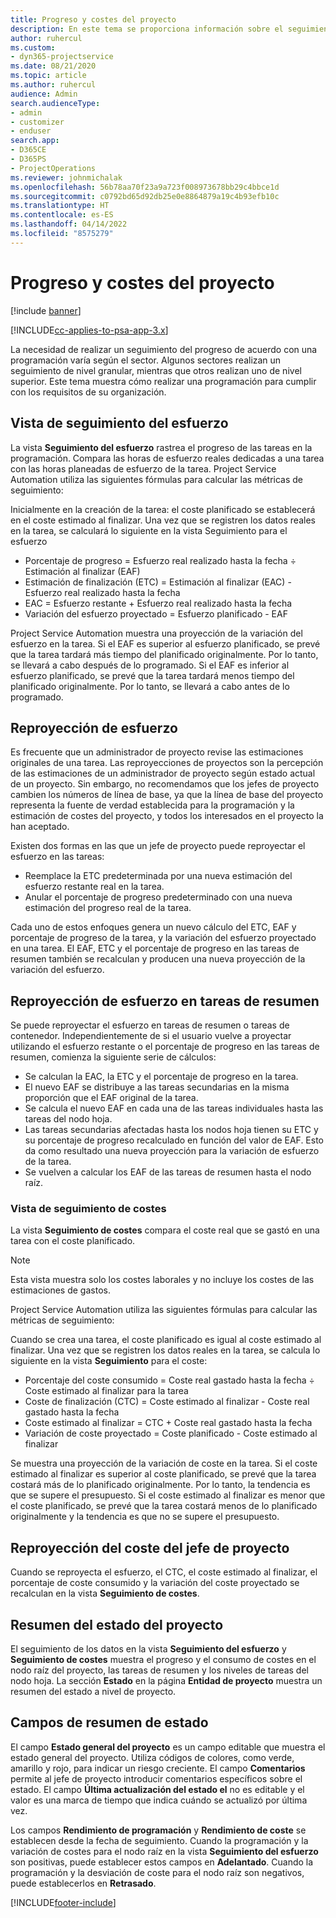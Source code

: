 ```yaml
---
title: Progreso y costes del proyecto
description: En este tema se proporciona información sobre el seguimiento del progreso y los costes del proyecto.
author: ruhercul
ms.custom:
- dyn365-projectservice
ms.date: 08/21/2020
ms.topic: article
ms.author: ruhercul
audience: Admin
search.audienceType:
- admin
- customizer
- enduser
search.app:
- D365CE
- D365PS
- ProjectOperations
ms.reviewer: johnmichalak
ms.openlocfilehash: 56b78aa70f23a9a723f008973678bb29c4bbce1d
ms.sourcegitcommit: c0792bd65d92db25e0e8864879a19c4b93efb10c
ms.translationtype: HT
ms.contentlocale: es-ES
ms.lasthandoff: 04/14/2022
ms.locfileid: "8575279"
---
```

# <a name="project-progress-and-cost-consumption"></a>Progreso y costes del proyecto

[!include [banner](../includes/psa-now-project-operations.md)]

[!INCLUDE[cc-applies-to-psa-app-3.x](../includes/cc-applies-to-psa-app-3x.md)]

La necesidad de realizar un seguimiento del progreso de acuerdo con una programación varía según el sector. Algunos sectores realizan un seguimiento de nivel granular, mientras que otros realizan uno de nivel superior. Este tema muestra cómo realizar una programación para cumplir con los requisitos de su organización.

## <a name="effort-tracking-view"></a>Vista de seguimiento del esfuerzo

La vista **Seguimiento del esfuerzo** rastrea el progreso de las tareas en la programación. Compara las horas de esfuerzo reales dedicadas a una tarea con las horas planeadas de esfuerzo de la tarea. Project Service Automation utiliza las siguientes fórmulas para calcular las métricas de seguimiento:

Inicialmente en la creación de la tarea: el coste planificado se establecerá en el coste estimado al finalizar. Una vez que se registren los datos reales en la tarea, se calculará lo siguiente en la vista Seguimiento para el esfuerzo

- Porcentaje de progreso = Esfuerzo real realizado hasta la fecha ÷ Estimación al finalizar (EAF) 
- Estimación de finalización (ETC) = Estimación al finalizar (EAC) - Esfuerzo real realizado hasta la fecha 
- EAC = Esfuerzo restante + Esfuerzo real realizado hasta la fecha 
- Variación del esfuerzo proyectado = Esfuerzo planificado - EAF

Project Service Automation muestra una proyección de la variación del esfuerzo en la tarea. Si el EAF es superior al esfuerzo planificado, se prevé que la tarea tardará más tiempo del planificado originalmente. Por lo tanto, se llevará a cabo después de lo programado. Si el EAF es inferior al esfuerzo planificado, se prevé que la tarea tardará menos tiempo del planificado originalmente. Por lo tanto, se llevará a cabo antes de lo programado.

## <a name="reprojecting-effort"></a>Reproyección de esfuerzo

Es frecuente que un administrador de proyecto revise las estimaciones originales de una tarea. Las reproyecciones de proyectos son la percepción de las estimaciones de un administrador de proyecto según estado actual de un proyecto. Sin embargo, no recomendamos que los jefes de proyecto cambien los números de línea de base, ya que la línea de base del proyecto representa la fuente de verdad establecida para la programación y la estimación de costes del proyecto, y todos los interesados en el proyecto la han aceptado.

Existen dos formas en las que un jefe de proyecto puede reproyectar el esfuerzo en las tareas:

- Reemplace la ETC predeterminada por una nueva estimación del esfuerzo restante real en la tarea. 
- Anular el porcentaje de progreso predeterminado con una nueva estimación del progreso real de la tarea.

Cada uno de estos enfoques genera un nuevo cálculo del ETC, EAF y porcentaje de progreso de la tarea, y la variación del esfuerzo proyectado en una tarea. El EAF, ETC y el porcentaje de progreso en las tareas de resumen también se recalculan y producen una nueva proyección de la variación del esfuerzo.

## <a name="reprojection-of-effort-on-summary-tasks"></a>Reproyección de esfuerzo en tareas de resumen

Se puede reproyectar el esfuerzo en tareas de resumen o tareas de contenedor. Independientemente de si el usuario vuelve a proyectar utilizando el esfuerzo restante o el porcentaje de progreso en las tareas de resumen, comienza la siguiente serie de cálculos:

- Se calculan la EAC, la ETC y el porcentaje de progreso en la tarea.
- El nuevo EAF se distribuye a las tareas secundarias en la misma proporción que el EAF original de la tarea.
- Se calcula el nuevo EAF en cada una de las tareas individuales hasta las tareas del nodo hoja. 
- Las tareas secundarias afectadas hasta los nodos hoja tienen su ETC y su porcentaje de progreso recalculado en función del valor de EAF. Esto da como resultado una nueva proyección para la variación de esfuerzo de la tarea. 
- Se vuelven a calcular los EAF de las tareas de resumen hasta el nodo raíz.

### <a name="cost-tracking-view"></a>Vista de seguimiento de costes 

La vista **Seguimiento de costes** compara el coste real que se gastó en una tarea con el coste planificado. 

> [!NOTE]
> Esta vista muestra solo los costes laborales y no incluye los costes de las estimaciones de gastos. 

Project Service Automation utiliza las siguientes fórmulas para calcular las métricas de seguimiento:

Cuando se crea una tarea, el coste planificado es igual al coste estimado al finalizar. Una vez que se registren los datos reales en la tarea, se calcula lo siguiente en la vista **Seguimiento** para el coste:

 - Porcentaje del coste consumido = Coste real gastado hasta la fecha ÷ Coste estimado al finalizar para la tarea
 - Coste de finalización (CTC) = Coste estimado al finalizar - Coste real gastado hasta la fecha
 - Coste estimado al finalizar = CTC + Coste real gastado hasta la fecha
 - Variación de coste proyectado = Coste planificado - Coste estimado al finalizar

Se muestra una proyección de la variación de coste en la tarea. Si el coste estimado al finalizar es superior al coste planificado, se prevé que la tarea costará más de lo planificado originalmente. Por lo tanto, la tendencia es que se supere el presupuesto. Si el coste estimado al finalizar es menor que el coste planificado, se prevé que la tarea costará menos de lo planificado originalmente y la tendencia es que no se supere el presupuesto.

## <a name="project-managers-reprojection-of-cost"></a>Reproyección del coste del jefe de proyecto

Cuando se reproyecta el esfuerzo, el CTC, el coste estimado al finalizar, el porcentaje de coste consumido y la variación del coste proyectado se recalculan en la vista **Seguimiento de costes**.

## <a name="project-status-summary"></a>Resumen del estado del proyecto

El seguimiento de los datos en la vista **Seguimiento del esfuerzo** y **Seguimiento de costes** muestra el progreso y el consumo de costes en el nodo raíz del proyecto, las tareas de resumen y los niveles de tareas del nodo hoja. La sección **Estado** en la página **Entidad de proyecto** muestra un resumen del estado a nivel de proyecto.

## <a name="status-summary-fields"></a>Campos de resumen de estado

El campo **Estado general del proyecto** es un campo editable que muestra el estado general del proyecto. Utiliza códigos de colores, como verde, amarillo y rojo, para indicar un riesgo creciente. El campo **Comentarios** permite al jefe de proyecto introducir comentarios específicos sobre el estado. El campo **Última actualización del estado el** no es editable y el valor es una marca de tiempo que indica cuándo se actualizó por última vez.

Los campos **Rendimiento de programación** y **Rendimiento de coste** se establecen desde la fecha de seguimiento. Cuando la programación y la variación de costes para el nodo raíz en la vista **Seguimiento del esfuerzo** son positivas, puede establecer estos campos en **Adelantado**. Cuando la programación y la desviación de coste para el nodo raíz son negativos, puede establecerlos en **Retrasado**.


[!INCLUDE[footer-include](../includes/footer-banner.md)]
